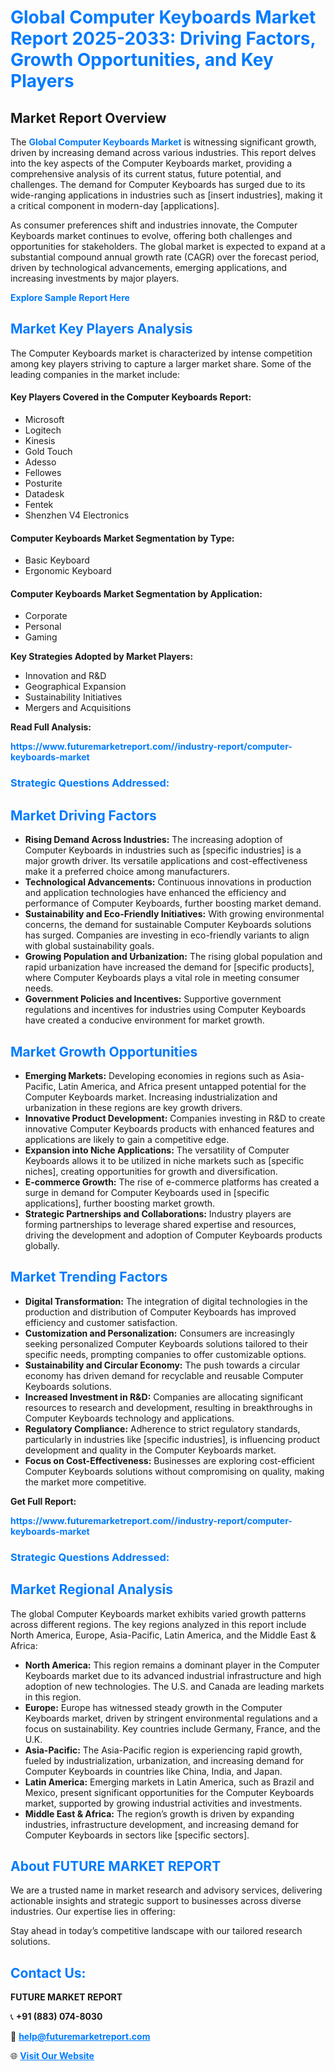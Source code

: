 <h1 style="color: #007BFF;">Global Computer Keyboards Market Report 2025-2033: Driving Factors, Growth Opportunities, and Key Players</h1>

<section id="overview">
<h2>Market Report Overview</h2>
<p>The <a href="https://www.futuremarketreport.com//industry-report/computer-keyboards-market" style="color: #007BFF; text-decoration: none;"><strong>Global Computer Keyboards Market</strong></a> is witnessing significant growth, driven by increasing demand across various industries. This report delves into the key aspects of the Computer Keyboards market, providing a comprehensive analysis of its current status, future potential, and challenges. The demand for Computer Keyboards has surged due to its wide-ranging applications in industries such as [insert industries], making it a critical component in modern-day [applications].</p>
<p>As consumer preferences shift and industries innovate, the Computer Keyboards market continues to evolve, offering both challenges and opportunities for stakeholders. The global market is expected to expand at a substantial compound annual growth rate (CAGR) over the forecast period, driven by technological advancements, emerging applications, and increasing investments by major players.</p>
</section>

<section id="overview">
<p><a href="https://www.futuremarketreport.com//request-sample/reportId=54307" style="color: #007BFF; text-decoration: none;"><strong>Explore Sample Report Here</strong></a></p>
</section>

<section id="key-players">
<h2 style="color: #007BFF;">Market Key Players Analysis</h2>
<p>The Computer Keyboards market is characterized by intense competition among key players striving to capture a larger market share. Some of the leading companies in the market include:</p>
<h4>Key Players Covered in the Computer Keyboards Report:</h4>
<ul><li>Microsoft</li><li>Logitech</li><li>Kinesis</li><li>Gold Touch</li><li>Adesso</li><li>Fellowes</li><li>Posturite</li><li>Datadesk</li><li>Fentek</li><li>Shenzhen V4 Electronics</li></ul>
<h4>Computer Keyboards Market Segmentation by Type:</h4>
<ul><li>Basic Keyboard</li><li>Ergonomic Keyboard</li></ul>

<h4>Computer Keyboards Market Segmentation by Application:</h4>
<ul><li>Corporate</li><li>Personal</li><li>Gaming</li></ul>
<p><strong>Key Strategies Adopted by Market Players:</strong></p>
<ul>
<li>Innovation and R&D</li>
<li>Geographical Expansion</li>
<li>Sustainability Initiatives</li>
<li>Mergers and Acquisitions</li>
</ul>
</section>

<section>
<p><strong>Read Full Analysis: </strong></p><a href="https://www.futuremarketreport.com//industry-report/computer-keyboards-market" style="color: #007BFF; text-decoration: none;"><strong>https://www.futuremarketreport.com//industry-report/computer-keyboards-market</strong></a>
<h3 style="color: #007BFF;">Strategic Questions Addressed:</h3>
</section>

<section id="driving-factors">
<h2 style="color: #007BFF;">Market Driving Factors</h2>
<ul>
<li><strong>Rising Demand Across Industries:</strong> The increasing adoption of Computer Keyboards in industries such as [specific industries] is a major growth driver. Its versatile applications and cost-effectiveness make it a preferred choice among manufacturers.</li>
<li><strong>Technological Advancements:</strong> Continuous innovations in production and application technologies have enhanced the efficiency and performance of Computer Keyboards, further boosting market demand.</li>
<li><strong>Sustainability and Eco-Friendly Initiatives:</strong> With growing environmental concerns, the demand for sustainable Computer Keyboards solutions has surged. Companies are investing in eco-friendly variants to align with global sustainability goals.</li>
<li><strong>Growing Population and Urbanization:</strong> The rising global population and rapid urbanization have increased the demand for [specific products], where Computer Keyboards plays a vital role in meeting consumer needs.</li>
<li><strong>Government Policies and Incentives:</strong> Supportive government regulations and incentives for industries using Computer Keyboards have created a conducive environment for market growth.</li>
</ul>
</section>

<section id="growth-opportunities">
<h2 style="color: #007BFF;">Market Growth Opportunities</h2>
<ul>
<li><strong>Emerging Markets:</strong> Developing economies in regions such as Asia-Pacific, Latin America, and Africa present untapped potential for the Computer Keyboards market. Increasing industrialization and urbanization in these regions are key growth drivers.</li>
<li><strong>Innovative Product Development:</strong> Companies investing in R&D to create innovative Computer Keyboards products with enhanced features and applications are likely to gain a competitive edge.</li>
<li><strong>Expansion into Niche Applications:</strong> The versatility of Computer Keyboards allows it to be utilized in niche markets such as [specific niches], creating opportunities for growth and diversification.</li>
<li><strong>E-commerce Growth:</strong> The rise of e-commerce platforms has created a surge in demand for Computer Keyboards used in [specific applications], further boosting market growth.</li>
<li><strong>Strategic Partnerships and Collaborations:</strong> Industry players are forming partnerships to leverage shared expertise and resources, driving the development and adoption of Computer Keyboards products globally.</li>
</ul>
</section>

<section id="trending-factors">
<h2 style="color: #007BFF;">Market Trending Factors</h2>
<ul>
<li><strong>Digital Transformation:</strong> The integration of digital technologies in the production and distribution of Computer Keyboards has improved efficiency and customer satisfaction.</li>
<li><strong>Customization and Personalization:</strong> Consumers are increasingly seeking personalized Computer Keyboards solutions tailored to their specific needs, prompting companies to offer customizable options.</li>
<li><strong>Sustainability and Circular Economy:</strong> The push towards a circular economy has driven demand for recyclable and reusable Computer Keyboards solutions.</li>
<li><strong>Increased Investment in R&D:</strong> Companies are allocating significant resources to research and development, resulting in breakthroughs in Computer Keyboards technology and applications.</li>
<li><strong>Regulatory Compliance:</strong> Adherence to strict regulatory standards, particularly in industries like [specific industries], is influencing product development and quality in the Computer Keyboards market.</li>
<li><strong>Focus on Cost-Effectiveness:</strong> Businesses are exploring cost-efficient Computer Keyboards solutions without compromising on quality, making the market more competitive.</li>
</ul>
</section>

<section>
<p><strong>Get Full Report: </strong></p><a href="https://www.futuremarketreport.com//industry-report/computer-keyboards-market" style="color: #007BFF; text-decoration: none;"><strong>https://www.futuremarketreport.com//industry-report/computer-keyboards-market</strong></a>
<h3 style="color: #007BFF;">Strategic Questions Addressed:</h3>
</section>


<section id="regional-analysis">
<h2 style="color: #007BFF;">Market Regional Analysis</h2>
<p>The global Computer Keyboards market exhibits varied growth patterns across different regions. The key regions analyzed in this report include North America, Europe, Asia-Pacific, Latin America, and the Middle East & Africa:</p>
<ul>
<li><strong>North America:</strong> This region remains a dominant player in the Computer Keyboards market due to its advanced industrial infrastructure and high adoption of new technologies. The U.S. and Canada are leading markets in this region.</li>
<li><strong>Europe:</strong> Europe has witnessed steady growth in the Computer Keyboards market, driven by stringent environmental regulations and a focus on sustainability. Key countries include Germany, France, and the U.K.</li>
<li><strong>Asia-Pacific:</strong> The Asia-Pacific region is experiencing rapid growth, fueled by industrialization, urbanization, and increasing demand for Computer Keyboards in countries like China, India, and Japan.</li>
<li><strong>Latin America:</strong> Emerging markets in Latin America, such as Brazil and Mexico, present significant opportunities for the Computer Keyboards market, supported by growing industrial activities and investments.</li>
<li><strong>Middle East & Africa:</strong> The region’s growth is driven by expanding industries, infrastructure development, and increasing demand for Computer Keyboards in sectors like [specific sectors].</li>
</ul>
</section>

<footer>
<h2 style="color: #007BFF;">About FUTURE MARKET REPORT</h2>
<p>We are a trusted name in market research and advisory services, delivering actionable insights and strategic support to businesses across diverse industries. Our expertise lies in offering:</p>

<p>Stay ahead in today’s competitive landscape with our tailored research solutions.</p>

<h2 style="color: #007BFF;">Contact Us:</h2>
<p><strong>FUTURE MARKET REPORT</strong></p>
<p>📞 <strong>+91 (883) 074-8030</strong></p>
<p>📧 <strong><a href="mailto:help@futuremarketreport.com" style="color: #007BFF;">help@futuremarketreport.com</a></strong></p>
<p>🌐 <strong><a href="https://www.futuremarketreport.com/" style="color: #007BFF;">Visit Our Website</a></strong></p>
</footer>